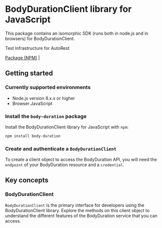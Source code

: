 # BodyDurationClient library for JavaScript

This package contains an isomorphic SDK (runs both in node.js and in browsers) for BodyDurationClient.

Test Infrastructure for AutoRest

[Package (NPM)](https://www.npmjs.com/package/body-duration) |

## Getting started

### Currently supported environments

- Node.js version 8.x.x or higher
- Browser JavaScript


### Install the `body-duration` package

Install the BodyDurationClient library for JavaScript with `npm`:

```bash
npm install body-duration
```

### Create and authenticate a `BodyDurationClient`

To create a client object to access the BodyDuration API, you will need the `endpoint` of your BodyDuration resource and a `credential`.
## Key concepts

### BodyDurationClient

`BodyDurationClient` is the primary interface for developers using the BodyDurationClient library. Explore the methods on this client object to understand the different features of the BodyDuration service that you can access.

